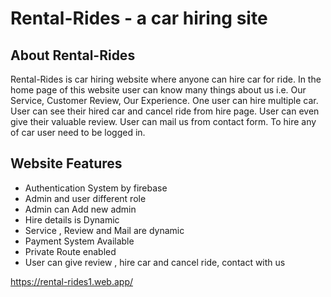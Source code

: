 # Rental-Rides - a car hiring site

## About Rental-Rides
Rental-Rides is car hiring website where anyone can hire car for ride. In the home page of this website user can know many things about us i.e. Our Service, Customer Review, Our Experience. One user can hire multiple car. User can see their hired car and cancel ride from hire page. User can even give their valuable review. User can mail us from contact form. To hire any of car user need to be logged in.

## Website Features
- Authentication System by firebase
- Admin and user different role
- Admin can Add new admin
- Hire details is Dynamic
- Service , Review and Mail are dynamic 
- Payment System Available
- Private Route enabled
- User can give review , hire car and cancel ride, contact with us

https://rental-rides1.web.app/